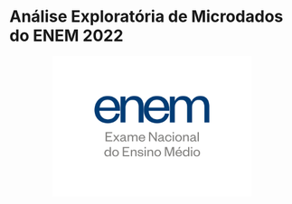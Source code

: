 # Análise Exploratória de Microdados do ENEM 2022

<p align="center">
  <img src="reports/enem_logo.jpg" width="70%" height="70%">
</p>
